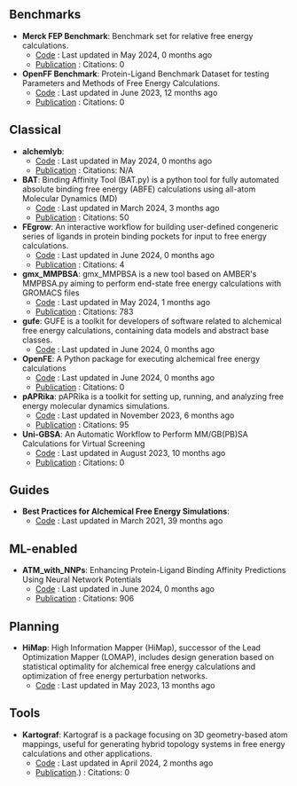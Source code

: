 
## **Benchmarks**
- **Merck FEP Benchmark**: Benchmark set for relative free energy calculations.
	- [Code](https://github.com/MCompChem/fep-benchmark) : Last updated in May 2024, 0 months ago
	- [Publication](https://doi.org/10.5281/zenodo.3360435) : Citations: 0
- **OpenFF Benchmark**: Protein-Ligand Benchmark Dataset for testing Parameters and Methods of Free Energy Calculations.
	- [Code](https://github.com/openforcefield/protein-ligand-benchmark) : Last updated in June 2023, 12 months ago
	- [Publication](https://doi.org/10.5281/zenodo.4813735.svg) : Citations: 0

## **Classical**
- **alchemlyb**: 
	- [Code](https://github.com/alchemistry/alchemlyb) : Last updated in May 2024, 0 months ago
	- [Publication](https://zenodo.org/badge/latestdoi/68669096) : Citations: N/A
- **BAT**: Binding Affinity Tool (BAT.py) is a python tool for fully automated absolute binding free energy (ABFE) calculations using all-atom Molecular Dynamics (MD)
	- [Code](https://github.com/GHeinzelmann/BAT.py) : Last updated in March 2024, 3 months ago
	- [Publication](https://doi.org/10.1038/s41598-020-80769-1) : Citations: 50
- **FEgrow**: An interactive workflow for building user-defined congeneric series of ligands in protein binding pockets for input to free energy calculations.
	- [Code](https://github.com/cole-group/FEgrow) : Last updated in June 2024, 0 months ago
	- [Publication](https://doi.org/10.1038/s42004-022-00754-9) : Citations: 4
- **gmx_MMPBSA**: gmx_MMPBSA is a new tool based on AMBER's MMPBSA.py aiming to perform end-state free energy calculations with GROMACS files
	- [Code](https://github.com/Valdes-Tresanco-MS/gmx_MMPBSA) : Last updated in May 2024, 1 months ago
	- [Publication](https://doi.org/10.1021/acs.jctc.1c00645) : Citations: 783
- **gufe**: GUFE is a toolkit for developers of software related to alchemical free energy calculations, containing data models and abstract base classes.
	- [Code](https://github.com/OpenFreeEnergy/gufe) : Last updated in June 2024, 0 months ago
- **OpenFE**: A Python package for executing alchemical free energy calculations
	- [Code](https://github.com/OpenFreeEnergy/openfe) : Last updated in June 2024, 0 months ago
	- [Publication](https://doi.org/10.5281/zenodo.8344248.svg) : Citations: 0
- **pAPRika**: pAPRika is a toolkit for setting up, running, and analyzing free energy molecular dynamics simulations.
	- [Code](https://github.com/GilsonLabUCSD/pAPRika) : Last updated in November 2023, 6 months ago
	- [Publication](https://doi.org/10.1021/acs.jctc.5b00405) : Citations: 95
- **Uni-GBSA**: An Automatic Workflow to Perform MM/GB(PB)SA Calculations for Virtual Screening
	- [Code](https://github.com/dptech-corp/Uni-GBSA) : Last updated in August 2023, 10 months ago
	- [Publication](https://doi.org/10.1093/bib/bbad218/7199492) : Citations: 0

## **Guides**
- **Best Practices for Alchemical Free Energy Simulations**: 
	- [Code](https://github.com/alchemistry/alchemical-best-practices) : Last updated in March 2021, 39 months ago

## **ML-enabled**
- **ATM_with_NNPs**: Enhancing Protein-Ligand Binding Affinity Predictions Using Neural Network Potentials
	- [Code](https://github.com/compsciencelab/ATM_benchmark/tree/main/ATM_With_NNPs) : Last updated in June 2024, 0 months ago
	- [Publication](https://doi.org/10.1021/ja512751q) : Citations: 906

## **Planning**
- **HiMap**: High Information Mapper (HiMap), successor of the Lead Optimization Mapper (LOMAP), includes design generation based on statistical optimality for alchemical free energy calculations and optimization of free energy perturbation networks.
	- [Code](https://github.com/MobleyLab/HiMap) : Last updated in May 2023, 13 months ago

## **Tools**
- **Kartograf**: Kartograf is a package focusing on 3D geometry-based atom mappings, useful for generating hybrid topology systems in free energy calculations and other applications.
	- [Code](https://github.com/OpenFreeEnergy/kartograf) : Last updated in April 2024, 2 months ago
	- [Publication](https://doi.org/10.1021/acs.jctc.3c01206).) : Citations: 0
